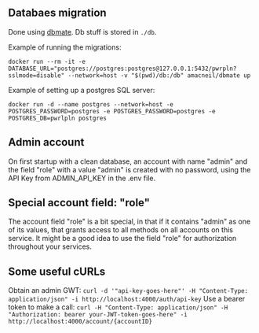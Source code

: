 ## Databaes migration

Done using [dbmate](https://github.com/amacneil/dbmate). Db stuff is stored in `./db`.

Example of running the migrations:

`docker run --rm -it -e DATABASE_URL="postgres://postgres:postgres@127.0.0.1:5432/pwrpln?sslmode=disable" --network=host -v "$(pwd)/db:/db" amacneil/dbmate up`

Example of setting up a postgres SQL server:

`docker run -d --name postgres --network=host -e POSTGRES_PASSWORD=postgres -e POSTGRES_PASSWORD=postgres -e POSTGRES_DB=pwrlpln postgres`

## Admin account

On first startup with a clean database, an account with name "admin" and the field "role" with a value "admin" is created with no password, using the API Key from ADMIN_API_KEY in the .env file.

## Special account field: "role"

The account field "role" is a bit special, in that if it contains "admin" as one of its values, that grants access to all methods on all accounts on this service. It might be a good idea to use the field "role" for authorization throughout your services.

## Some useful cURLs

Obtain an admin GWT: `curl -d '"api-key-goes-here"' -H "Content-Type: application/json" -i http://localhost:4000/auth/api-key`
Use a bearer token to make a call: `curl -H "Content-Type: application/json" -H "Authorization: bearer your-JWT-token-goes-here" -i http://localhost:4000/account/{accountID}`
